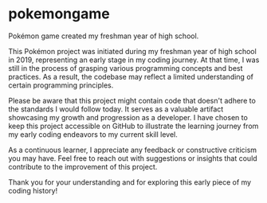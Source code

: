 # pokemongame
Pokémon game created my freshman year of high school.

This Pokémon project was initiated during my freshman year of high school in 2019, representing an early stage in my coding journey. At that time, I was still in the process of grasping various programming concepts and best practices. As a result, the codebase may reflect a limited understanding of certain programming principles.

Please be aware that this project might contain code that doesn't adhere to the standards I would follow today. It serves as a valuable artifact showcasing my growth and progression as a developer. I have chosen to keep this project accessible on GitHub to illustrate the learning journey from my early coding endeavors to my current skill level.

As a continuous learner, I appreciate any feedback or constructive criticism you may have. Feel free to reach out with suggestions or insights that could contribute to the improvement of this project.

Thank you for your understanding and for exploring this early piece of my coding history!
